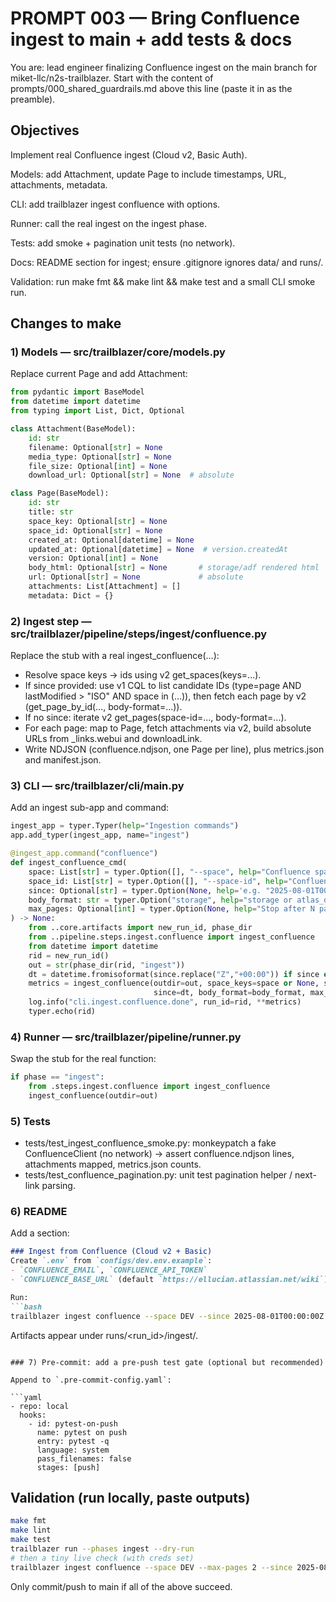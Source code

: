 # PROMPT 003 — Bring Confluence ingest to main + add tests & docs

You are: lead engineer finalizing Confluence ingest on the main branch for miket-llc/n2s-trailblazer.
Start with the content of prompts/000_shared_guardrails.md above this line (paste it in as the preamble).

## Objectives

Implement real Confluence ingest (Cloud v2, Basic Auth).

Models: add Attachment, update Page to include timestamps, URL, attachments, metadata.

CLI: add trailblazer ingest confluence with options.

Runner: call the real ingest on the ingest phase.

Tests: add smoke + pagination unit tests (no network).

Docs: README section for ingest; ensure .gitignore ignores data/ and runs/.

Validation: run make fmt && make lint && make test and a small CLI smoke run.

## Changes to make

### 1) Models — src/trailblazer/core/models.py

Replace current Page and add Attachment:

```python
from pydantic import BaseModel
from datetime import datetime
from typing import List, Dict, Optional

class Attachment(BaseModel):
    id: str
    filename: Optional[str] = None
    media_type: Optional[str] = None
    file_size: Optional[int] = None
    download_url: Optional[str] = None  # absolute

class Page(BaseModel):
    id: str
    title: str
    space_key: Optional[str] = None
    space_id: Optional[str] = None
    created_at: Optional[datetime] = None
    updated_at: Optional[datetime] = None  # version.createdAt
    version: Optional[int] = None
    body_html: Optional[str] = None       # storage/adf rendered html
    url: Optional[str] = None             # absolute
    attachments: List[Attachment] = []
    metadata: Dict = {}
```

### 2) Ingest step — src/trailblazer/pipeline/steps/ingest/confluence.py

Replace the stub with a real ingest_confluence(...):

- Resolve space keys → ids using v2 get_spaces(keys=...).
- If since provided: use v1 CQL to list candidate IDs (type=page AND lastModified > "ISO" AND space in (...)), then fetch each page by v2 (get_page_by_id(..., body-format=...)).
- If no since: iterate v2 get_pages(space-id=..., body-format=...).
- For each page: map to Page, fetch attachments via v2, build absolute URLs from _links.webui and downloadLink.
- Write NDJSON (confluence.ndjson, one Page per line), plus metrics.json and manifest.json.

### 3) CLI — src/trailblazer/cli/main.py

Add an ingest sub-app and command:

```python
ingest_app = typer.Typer(help="Ingestion commands")
app.add_typer(ingest_app, name="ingest")

@ingest_app.command("confluence")
def ingest_confluence_cmd(
    space: List[str] = typer.Option([], "--space", help="Confluence space keys"),
    space_id: List[str] = typer.Option([], "--space-id", help="Confluence space ids"),
    since: Optional[str] = typer.Option(None, help='e.g. "2025-08-01T00:00:00Z"'),
    body_format: str = typer.Option("storage", help="storage or atlas_doc_format"),
    max_pages: Optional[int] = typer.Option(None, help="Stop after N pages (debug)"),
) -> None:
    from ..core.artifacts import new_run_id, phase_dir
    from ..pipeline.steps.ingest.confluence import ingest_confluence
    from datetime import datetime
    rid = new_run_id()
    out = str(phase_dir(rid, "ingest"))
    dt = datetime.fromisoformat(since.replace("Z","+00:00")) if since else None
    metrics = ingest_confluence(outdir=out, space_keys=space or None, space_ids=space_id or None,
                                since=dt, body_format=body_format, max_pages=max_pages)
    log.info("cli.ingest.confluence.done", run_id=rid, **metrics)
    typer.echo(rid)
```

### 4) Runner — src/trailblazer/pipeline/runner.py

Swap the stub for the real function:

```python
if phase == "ingest":
    from .steps.ingest.confluence import ingest_confluence
    ingest_confluence(outdir=out)
```

### 5) Tests

- tests/test_ingest_confluence_smoke.py: monkeypatch a fake ConfluenceClient (no network) → assert confluence.ndjson lines, attachments mapped, metrics.json counts.
- tests/test_confluence_pagination.py: unit test pagination helper / next-link parsing.

### 6) README

Add a section:

```md
### Ingest from Confluence (Cloud v2 + Basic)
Create `.env` from `configs/dev.env.example`:
- `CONFLUENCE_EMAIL`, `CONFLUENCE_API_TOKEN`
- `CONFLUENCE_BASE_URL` (default `https://ellucian.atlassian.net/wiki`)

Run:
```bash
trailblazer ingest confluence --space DEV --since 2025-08-01T00:00:00Z --max-pages 10
```

Artifacts appear under runs/<run_id>/ingest/.

```

### 7) Pre-commit: add a pre-push test gate (optional but recommended)

Append to `.pre-commit-config.yaml`:

```yaml
- repo: local
  hooks:
    - id: pytest-on-push
      name: pytest on push
      entry: pytest -q
      language: system
      pass_filenames: false
      stages: [push]
```

## Validation (run locally, paste outputs)

```bash
make fmt
make lint
make test
trailblazer run --phases ingest --dry-run
# then a tiny live check (with creds set)
trailblazer ingest confluence --space DEV --max-pages 2 --since 2025-08-01T00:00:00Z
```

Only commit/push to main if all of the above succeed.
